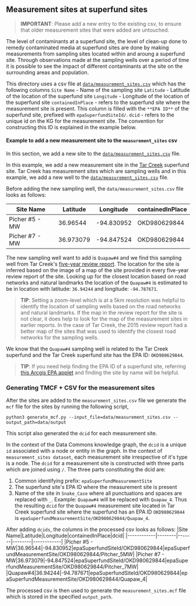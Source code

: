 ## Measurement sites at superfund sites
> **IMPORTANT**: Please add a new entry to the existing csv, to ensure that older measurement sites that were added are untouched.

The level of contaminants at a superfund site, the level of clean-up done to remedy contaminated media at superfund sites are done by making measurements from sampling sites located within and aroung a superfund site. Through observations made at the sampling wells over a period of time it is possible to see the impact of different contaminants at the site on the surrounding areas and population.

This directory uses a csv file at [`data/measurement_sites.csv`](data/measurement_sites.csv) which has the following columns
`Site Name` - Name of the sampling site
`Latitude` - Latitude of the location of the superfund site
`Longitude` - Longitude of the location of the superfund site
`containedInPlace` - refers to the superfund site where the measurement site is present. This column is filled with the `**EPA ID**` of the superfund site, prefixed with `epaSuperfundSiteId/`. 
`dcid` - refers to the unique id on the KG for the measurement site. The convention for constructing this ID is explained in the example below.

#### Example to add a new measurement site to the `measurement_sites` csv
In this section, we add a new site to the [`data/measurement_sites.csv`](data/measurement_sites.csv) file.

In this example, we add a new measurement site in the [Tar Creek](https://en.wikipedia.org/wiki/Tar_Creek_Superfund_site) superfund site. Tar Creek has measurement sites which are sampling wells and in this example, we add a new well to the [`data/measurement_sites.csv`](data/measurement_sites.csv) file.

Before adding the new sampling well, the `data/measurement_sites.csv` file looks as follows:

|Site Name|Latitude|Longitude|containedInPlace|
|------------|--------|-------|--------|
|Picher #5 - MW|36.96544|-94.830952|OKD980629844|
|Picher #7 - MW|36.973079|-94.847524|OKD980629844|

The new sampling well want to add is `Quapaw#4` and we find this sampling well from Tar Creek's [five-year review report](https://semspub.epa.gov/src/document/06/100021610). The location for the site is inferred based on the image of a map of the site provided in every five-year review report of the site. Looking up for the closest location based on road networks and natural landmarks the location of the `Quapaw#4` is estimated to be in location with latitude: `36.94244` and longitude: `-94.787671`. 

> **TIP**: Setting a zoom-level which is at a 5km resolution was helpful to identify the location of sampling wells based on the road networks and natural landmarks. If the map in the review report for the site is not clear, it does help to look for the map of the measurement sites in earlier reports. In the case of Tar Creek, the 2015 review report had a better map of the sites that was used to identify the closest road networks for the sampling wells.

We know that the `Quapaw#4` sampling well is related to the Tar Creek superfund and the Tar Creek superfund site has the EPA ID: `OKD980629844`.

> **TIP**: If you need help finding the EPA ID of a superfund site, referring [this Arcgis EPA applet](https://epa.maps.arcgis.com/apps/webappviewer/index.html?id=33cebcdfdd1b4c3a8b51d416956c41f1) and finding the site by name will be helpful.

### Generating TMCF + CSV for the measurement sites
After the sites are added to the `measurement_sites.csv` file we generate the `mcf` file for the sites by running the following script,

```
python3 generate_mcf.py --input_file=data/measurement_sites.csv --output_path=data/output
```

This script also generated the `dcid` for each measurement site.

In the context of the Data Commons knowledge graph, the `dcid` is a unique `id` associated with a node or entity in the graph. In the context of `measurement_sites dataset`, each measurement site irrespective of it's type is a node. The `dcid` for a measurement site is constructed with three parts which are joined using `/`. The three parts constituting the dcid are:

1. Common identifying prefix: `epaSuperfundMeasurementSite`
2. The superfund site's EPA ID where the measurement site is present
3. Name of the site in `Snake_Case` where all punctuations and spaces are replaced with `_`. Example: `Quapaw#4` will be replaced with `Quapaw_4`.
Thus the resulting `dcid` for the `Quapaw#4` measurement site located in Tar Creek superfund site where the superfund has an EPA ID `OKD980629844` is `epaSuperfundMeasurementSite/OKD980629844/Quapaw_4`.

After adding `dcids`, the columns in the processed csv looks as follows:
|Site Name|Latitude|Longitude|containedInPlace|dcid|
|------------|--------|-------|--------|------------|
|Picher #5 - MW|36.96544|-94.830952|epaSuperfundSiteId/OKD980629844|epaSuperfundMeasurementSite/OKD980629844/Pitcher_5MW|
|Picher #7 - MW|36.973079|-94.847524|epaSuperfundSiteId/OKD980629844|epaSuperfundMeasurementSite/OKD980629844/Pitcher_7MW|
|Quapaw#4|36.94244|-94.787671|epaSuperfundSiteId/OKD980629844|epaSuperfundMeasurementSite/OKD980629844/Quapaw_4|

The processed csv is then used to generate the `measurement_sites.mcf` file which is stored in the specified `output_path`.


